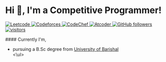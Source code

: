 <h1 align="left">Hi 👋, I'm a Competitive Programmer!</h1>

<p align="left">
  <a href="https://leetcode.com/Hiro_hamada/">
    <img src="https://cp-badges.deta.dev/leetcode/Hiro_hamada" alt="Leetcode" />
  </a>
  <a href="https://codeforces.com/profile/_dormammu_">
    <img src="https://cp-badges.deta.dev/codeforces/_dormammu_" alt="Codeforces" />
  </a>
  <a href="https://codechef.com/users/hiro_hamada2/">
    <img src="https://cp-badges.deta.dev/codechef/hiro_hamada2" alt="CodeChef" />
  </a>
  <a href="https://atcoder.jp/users/Hiro_hamada/">
    <img src="https://cp-badges.deta.dev/atcoder/Hiro_hamada" alt="Atcoder" />
  </a>
  <a href="https://github.com/souravbiswassanto?tab=followers">
    <img alt="GitHub followers" src="https://img.shields.io/github/followers/souravbiswassanto?color=green&logo=github">
  </a>
  <a href="https://github.com/souravbiswassanto/">
    <img src="https://komarev.com/ghpvc/?username=souravbiswassanto" alt="visitors" />
  </a>
</p>
#### Currently I'm,
<ul>
  <li> pursuing a B.Sc degree from <a href = "https://bu.ac.bd/"> University of Barishal </a> </li>
<\ul>

<!--
**souravbiswassanto/souravbiswassanto** is a ✨ _special_ ✨ repository because its `README.md` (this file) appears on your GitHub profile.

Here are some ideas to get you started:

- 🔭 I’m currently working on ...
- 🌱 I’m currently learning ...
- 👯 I’m looking to collaborate on ...
- 🤔 I’m looking for help with ...
- 💬 Ask me about ...
- 📫 How to reach me: ...
- 😄 Pronouns: ...
- ⚡ Fun fact: ...
-->
